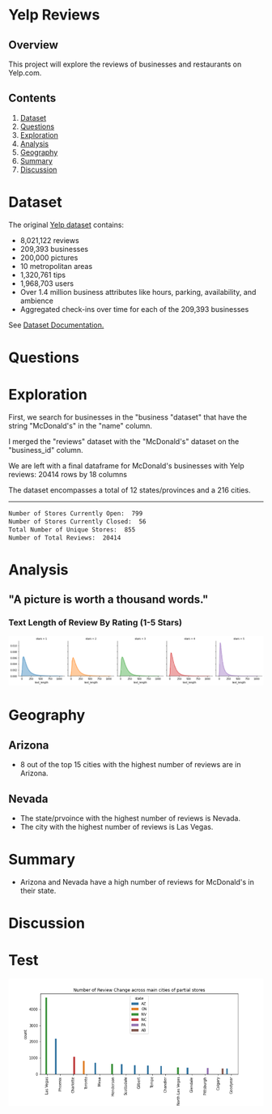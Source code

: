 # Yelp Reviews

## Overview

This project will explore the reviews of businesses and restaurants on Yelp.com.

## Contents

1. [Dataset](#Dataset)
2. [Questions](#Questions)
3. [Exploration](#Exploration)
4. [Analysis](#Analysis)
5. [Geography](#Geography)
6. [Summary](#Summary)
7. [Discussion](#Discussion)

# Dataset

The original [Yelp dataset](https://www.yelp.com/dataset/) contains:

- 8,021,122 reviews
- 209,393 businesses
- 200,000 pictures
- 10 metropolitan areas
- 1,320,761 tips
- 1,968,703 users
- Over 1.4 million business attributes like hours, parking, availability, and ambience
- Aggregated check-ins over time for each of the 209,393 businesses

See [Dataset Documentation.](https://www.yelp.com/dataset/documentation/main)

# Questions

# Exploration

First, we search for businesses in the "business "dataset" that have the string "McDonald's" in the "name" column.

I merged the "reviews" dataset with the "McDonald's" dataset on the "business_id" column.

We are left with a final dataframe for McDonald's businesses with Yelp reviews: 20414 rows by 18 columns

The dataset encompasses a total of 12 states/provinces and a 216 cities.

---

```
Number of Stores Currently Open:  799
Number of Stores Currently Closed:  56
Total Number of Unique Stores:  855
Number of Total Reviews:  20414
```

# Analysis

## "A picture is worth a thousand words."

### Text Length of Review By Rating (1-5 Stars)

![text_length](img/text_length_by_stars.png)

# Geography

## Arizona

- 8 out of the top 15 cities with the highest number of reviews are in Arizona.

## Nevada

- The state/prvoince with the highest number of reviews is Nevada.
- The city with the highest number of reviews is Las Vegas.

# Summary

- Arizona and Nevada have a high number of reviews for McDonald's in their state.

# Discussion

# Test

![test](by_city.png)
